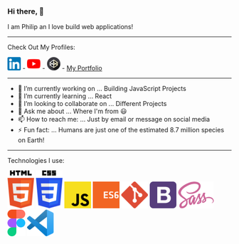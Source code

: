 ### Hi there, 👋

I am Philip an I love build web applications! 

---

Check Out My Profiles:

[<img src="/assets/linkedin.png" width="30">](https://www.linkedin.com/in/philip-hinchsliff/) - [<img src="/assets/youtube.png" width="30">](https://www.youtube.com/channel/UCjHdpf8Osw8L3yqh67-4YVg) - [<img src="/assets/codepen.png" width="30">](https://codepen.io/neo90sr) - [My Portfolio](https://philhinchportfolio.netlify.app/)

---

- 🔭 I’m currently working on ... Building JavaScript Projects
- 🌱 I’m currently learning ... React
- 👯 I’m looking to collaborate on ... Different Projects
- 💬 Ask me about ... Where I'm from :smiley:
- 📫 How to reach me: ... Just by email or message on social media 
- ⚡ Fun fact: ... Humans are just one of the estimated 8.7 million species on Earth!

---

Technologies I use:


<img src="/assets/htmllogo.svg" width="60"> <img src="/assets/csslogo.svg" width="60"> <img src="/assets/jslogo.svg" width="60"> <img src="/assets/es6logo.svg" width="60"> <img src="/assets/gitlogo.png" width="60"> <img src="/assets/bootstraplogo.svg" width="60"> <img src="/assets/sasslogo.svg" width="80"> <img src="/assets/figmalogo.svg" width="40"> <img src="/assets/vscodelogo.svg" width="60">








